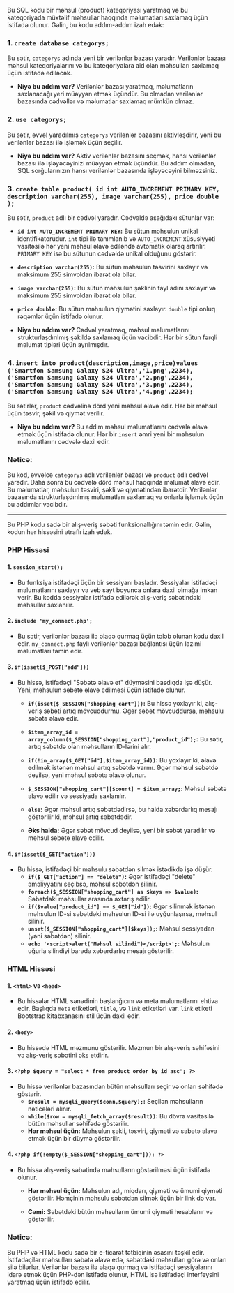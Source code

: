 Bu SQL kodu bir məhsul (product) kateqoriyası yaratmaq və bu kateqoriyada müxtəlif məhsullar haqqında məlumatları saxlamaq üçün istifadə olunur. Gəlin, bu kodu addım-addım izah edək:

### 1. `create database categorys;`
Bu sətir, `categorys` adında yeni bir verilənlər bazası yaradır. Verilənlər bazası məhsul kateqoriyalarını və bu kateqoriyalara aid olan məhsulları saxlamaq üçün istifadə ediləcək.

- **Niyə bu addım var?** Verilənlər bazası yaratmaq, məlumatların saxlanacağı yeri müəyyən etmək üçündür. Bu olmadan verilənlər bazasında cədvəllər və məlumatlar saxlamaq mümkün olmaz.

### 2. `use categorys;`
Bu sətir, əvvəl yaradılmış `categorys` verilənlər bazasını aktivləşdirir, yəni bu verilənlər bazası ilə işləmək üçün seçilir.

- **Niyə bu addım var?** Aktiv verilənlər bazasını seçmək, hansı verilənlər bazası ilə işləyəcəyinizi müəyyən etmək üçündür. Bu addım olmadan, SQL sorğularınızın hansı verilənlər bazasında işləyəcəyini bilməzsiniz.

### 3. `create table product( id int AUTO_INCREMENT PRIMARY KEY, description varchar(255), image varchar(255), price double );`
Bu sətir, `product` adlı bir cədvəl yaradır. Cədvəldə aşağıdakı sütunlar var:

- **`id int AUTO_INCREMENT PRIMARY KEY`:** Bu sütun məhsulun unikal identifikatorudur. `int` tipi ilə tanımlanıb və `AUTO_INCREMENT` xüsusiyyəti vasitəsilə hər yeni məhsul əlavə ediləndə avtomatik olaraq artırılır. `PRIMARY KEY` isə bu sütunun cədvəldə unikal olduğunu göstərir.
  
- **`description varchar(255)`:** Bu sütun məhsulun təsvirini saxlayır və maksimum 255 simvoldan ibarət ola bilər.

- **`image varchar(255)`:** Bu sütun məhsulun şəklinin fayl adını saxlayır və maksimum 255 simvoldan ibarət ola bilər.

- **`price double`:** Bu sütun məhsulun qiymətini saxlayır. `double` tipi onluq rəqəmlər üçün istifadə olunur.

- **Niyə bu addım var?** Cədvəl yaratmaq, məhsul məlumatlarını strukturlaşdırılmış şəkildə saxlamaq üçün vacibdir. Hər bir sütun fərqli məlumat tipləri üçün ayrılmışdır.

### 4. `insert into product(description,image,price)values ('Smartfon Samsung Galaxy S24 Ultra','1.png',2234), ('Smartfon Samsung Galaxy S24 Ultra','2.png',2234), ('Smartfon Samsung Galaxy S24 Ultra','3.png',2234), ('Smartfon Samsung Galaxy S24 Ultra','4.png',2234);`
Bu sətirlər, `product` cədvəlinə dörd yeni məhsul əlavə edir. Hər bir məhsul üçün təsvir, şəkil və qiymət verilir.

- **Niyə bu addım var?** Bu addım məhsul məlumatlarını cədvələ əlavə etmək üçün istifadə olunur. Hər bir `insert` əmri yeni bir məhsulun məlumatlarını cədvələ daxil edir.

### Nəticə:
Bu kod, əvvəlcə `categorys` adlı verilənlər bazası və `product` adlı cədvəl yaradır. Daha sonra bu cədvələ dörd məhsul haqqında məlumat əlavə edir. Bu məlumatlar, məhsulun təsviri, şəkli və qiymətindən ibarətdir. Verilənlər bazasında strukturlaşdırılmış məlumatları saxlamaq və onlarla işləmək üçün bu addımlar vacibdir.

<hr size="18"/>
Bu PHP kodu sadə bir alış-veriş səbəti funksionallığını təmin edir. Gəlin, kodun hər hissəsini ətraflı izah edək.

### PHP Hissəsi

#### 1. `session_start();`
- Bu funksiya istifadəçi üçün bir sessiyanı başladır. Sessiyalar istifadəçi məlumatlarını saxlayır və veb sayt boyunca onlara daxil olmağa imkan verir. Bu kodda sessiyalar istifadə edilərək alış-veriş səbətindəki məhsullar saxlanılır.

#### 2. `include 'my_connect.php';`
- Bu sətir, verilənlər bazası ilə əlaqə qurmaq üçün tələb olunan kodu daxil edir. `my_connect.php` faylı verilənlər bazası bağlantısı üçün lazımi məlumatları təmin edir.

#### 3. `if(isset($_POST["add"]))`
- Bu hissə, istifadəçi "Səbətə əlavə et" düyməsini basdıqda işə düşür. Yəni, məhsulun səbətə əlavə edilməsi üçün istifadə olunur.

   - **`if(isset($_SESSION["shopping_cart"]))`:** Bu hissə yoxlayır ki, alış-veriş səbəti artıq mövcuddurmu. Əgər səbət mövcuddursa, məhsulu səbətə əlavə edir.
   - **`$item_array_id = array_column($_SESSION["shopping_cart"],"product_id");`:** Bu sətir, artıq səbətdə olan məhsulların ID-lərini alır.
   - **`if(!in_array($_GET["id"],$item_array_id))`:** Bu yoxlayır ki, əlavə edilmək istənən məhsul artıq səbətdə varmı. Əgər məhsul səbətdə deyilsə, yeni məhsul səbətə əlavə olunur.
   - **`$_SESSION["shopping_cart"][$count] = $item_array;`:** Məhsul səbətə əlavə edilir və sessiyada saxlanılır.
   - **`else`:** Əgər məhsul artıq səbətdədirsə, bu halda xəbərdarlıq mesajı göstərilir ki, məhsul artıq səbətdədir.

   - **Əks halda:** Əgər səbət mövcud deyilsə, yeni bir səbət yaradılır və məhsul səbətə əlavə edilir.

#### 4. `if(isset($_GET["action"]))`
- Bu hissə, istifadəçi bir məhsulu səbətdən silmək istədikdə işə düşür. 
   - **`if($_GET["action"] == "delete")`:** Əgər istifadəçi "delete" əməliyyatını seçibsə, məhsul səbətdən silinir.
   - **`foreach($_SESSION["shopping_cart"] as $keys => $value)`:** Səbətdəki məhsullar arasında axtarış edilir.
   - **`if($value["product_id"] == $_GET["id"])`:** Əgər silinmək istənən məhsulun ID-si səbətdəki məhsulun ID-si ilə uyğunlaşırsa, məhsul silinir.
   - **`unset($_SESSION["shopping_cart"][$keys]);`:** Məhsul sessiyadan (yəni səbətdən) silinir.
   - **`echo '<script>alert("Məhsul silindi")</script>';`:** Məhsulun uğurla silindiyi barədə xəbərdarlıq mesajı göstərilir.

### HTML Hissəsi

#### 1. `<html>` və `<head>`
- Bu hissələr HTML sənədinin başlanğıcını və meta məlumatlarını ehtiva edir. Başlıqda `meta` etiketləri, `title`, və `link` etiketləri var. `link` etiketi Bootstrap kitabxanasını stil üçün daxil edir.

#### 2. `<body>`
- Bu hissədə HTML məzmunu göstərilir. Məzmun bir alış-veriş səhifəsini və alış-veriş səbətini əks etdirir.

#### 3. `<?php $query = "select * from product order by id asc"; ?>`
- Bu hissə verilənlər bazasından bütün məhsulları seçir və onları səhifədə göstərir.
   - **`$result = mysqli_query($conn,$query);`:** Seçilən məhsulların nəticələri alınır.
   - **`while($row = mysqli_fetch_array($result))`:** Bu dövrə vasitəsilə bütün məhsullar səhifədə göstərilir.
   - **Hər məhsul üçün:** Məhsulun şəkli, təsviri, qiyməti və səbətə əlavə etmək üçün bir düymə göstərilir.

#### 4. `<?php if(!empty($_SESSION["shopping_cart"])): ?>`
- Bu hissə alış-veriş səbətində məhsulların göstərilməsi üçün istifadə olunur.
   - **Hər məhsul üçün:** Məhsulun adı, miqdarı, qiyməti və ümumi qiyməti göstərilir. Həmçinin məhsulu səbətdən silmək üçün bir link də var.

   - **Cəmi:** Səbətdəki bütün məhsulların ümumi qiyməti hesablanır və göstərilir.

### Nəticə:
Bu PHP və HTML kodu sadə bir e-ticarət tətbiqinin əsasını təşkil edir. İstifadəçilər məhsulları səbətə əlavə edə, səbətdəki məhsulları görə və onları silə bilərlər. Verilənlər bazası ilə əlaqə qurmaq və istifadəçi sessiyalarını idarə etmək üçün PHP-dən istifadə olunur, HTML isə istifadəçi interfeysini yaratmaq üçün istifadə edilir.
